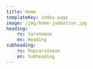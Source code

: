 ```yaml
---
title: Home
templateKey: index-page
image: /img/home-jumbotron.jpg
heading:
    ru: Заголовок
    en: Heading
subheading:
    ru: Подзаголовок
    en: Subheading
---
```


